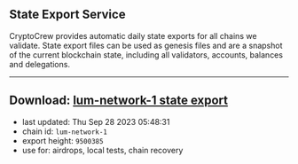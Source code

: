 ## State Export Service
CryptoCrew provides automatic daily state exports for all chains we validate. State export files can be used as genesis files and are a snapshot of the current blockchain state, including all validators, accounts, balances and delegations.

---
**Download: [lum-network-1 state export](https://dl.ccvalidators.com/SERVICE/lumnetwork/lum-network-1_export_9500385.json)**
---

- last updated: Thu Sep 28 2023 05:48:31
- chain id: `lum-network-1`
- export height: `9500385`
- use for: airdrops, local tests, chain recovery
